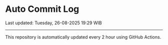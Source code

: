 # Auto Commit Log

Last updated: Tuesday, 26-08-2025 19:29 WIB

---

This repository is automatically updated every 2 hour using GitHub Actions.
